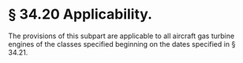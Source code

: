 # § 34.20   Applicability.

The provisions of this subpart are applicable to all aircraft gas turbine engines of the classes specified beginning on the dates specified in § 34.21. 










